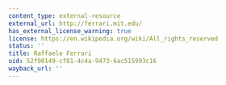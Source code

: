 ```yaml
---
content_type: external-resource
external_url: http://ferrari.mit.edu/
has_external_license_warning: true
license: https://en.wikipedia.org/wiki/All_rights_reserved
status: ''
title: Raffaele Ferrari
uid: 52f90149-cf81-4c4a-9473-6ac515993c16
wayback_url: ''
---
```

